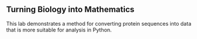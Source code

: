 ## Turning Biology into Mathematics
This lab demonstrates a method for converting protein sequences into data that is more suitable for analysis in Python.
